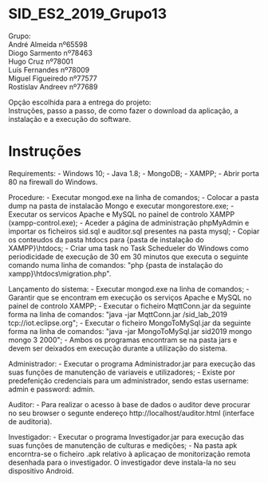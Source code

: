 # SID_ES2_2019_Grupo13

Grupo:  
André Almeida nº65598  
Diogo Sarmento nº78463  
Hugo Cruz nº78001  
Luís Fernandes nº78009  
Miguel Figueiredo nº77577  
Rostislav Andreev nº77689  

Opção escolhida para a entrega do projeto:  
Instruções, passo a passo, de como fazer o download da aplicação, a instalação e a execução do software.  

# Instruções

Requirements:
	- Windows 10;
	- Java 1.8;
	- MongoDB;
	- XAMPP;
	- Abrir porta 80 na firewall do Windows.

Procedure:
	- Executar mongod.exe na linha de comandos;
	- Colocar a pasta dump na pasta de instalacão Mongo e executar mongorestore.exe;
	- Executar os servicos Apache e MySQL no painel de controlo XAMPP (xampp-control.exe);
	- Aceder a página de administração phpMyAdmin e importar os ficheiros sid.sql e auditor.sql presentes na pasta mysql;
	- Copiar os conteudos da pasta htdocs para {pasta de instalação do XAMPP}\htdocs;
	- Criar uma task no Task Schedueler do Windows como periodicidade de execução de 30 em 30 minutos que executa o seguinte comando numa linha de comandos: "php {pasta de instalação do xampp}\htdocs\migration.php".

Lançamento do sistema:
	- Executar mongod.exe na linha de comandos;
	- Garantir que se encontram em execução os serviços Apache e MySQL no painel de controlo XAMPP;
	- Executar o ficheiro MqttConn.jar da seguinte forma na linha de comandos: "java -jar MqttConn.jar /sid_lab_2019 tcp://iot.eclipse.org";
	- Executar o ficheiro MongoToMySql.jar da seguinte forma na linha de comandos:  "java -jar MongoToMySql.jar sid2019 mongo mongo 3 2000";
	- Ambos os programas encontram se na pasta jars e devem ser deixados em execução durante a utilização do sistema.

Administrador:
	- Executar o programa Administrador.jar para execução das suas funções de manutenção de variaveis e utilizadores;
	- Existe por predefenição credenciais para um administrador, sendo estas username: admin e password: admin.

Auditor:
	- Para realizar o acesso à base de dados o auditor deve procurar no seu browser o segunte endereço http://localhost/auditor.html (interface de auditoria).

Investigador:
	- Executar o programa Investigador.jar para execução das suas funções de manutenção de culturas e medições;
	- Na pasta apk encorntra-se o ficheiro .apk relativo à aplicaçao de monitorização remota desenhada para o investigador. O investigador deve instala-la no seu dispositivo Android.
